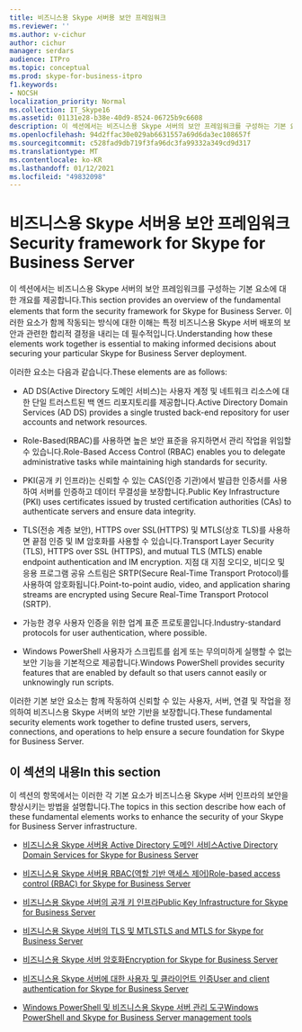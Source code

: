 ```yaml
---
title: 비즈니스용 Skype 서버용 보안 프레임워크
ms.reviewer: ''
ms.author: v-cichur
author: cichur
manager: serdars
audience: ITPro
ms.topic: conceptual
ms.prod: skype-for-business-itpro
f1.keywords:
- NOCSH
localization_priority: Normal
ms.collection: IT_Skype16
ms.assetid: 01131e28-b38e-40d9-8524-06725b9c6608
description: 이 섹션에서는 비즈니스용 Skype 서버의 보안 프레임워크를 구성하는 기본 요소에 대한 개요를 제공합니다. 이러한 요소가 함께 작동되는 방식에 대한 이해는 특정 비즈니스용 Skype 서버 배포의 보안과 관련한 합리적 결정을 내리는 데 필수적입니다.
ms.openlocfilehash: 94d2ffac30e029ab6631557a69d6da3ec108657f
ms.sourcegitcommit: c528fad9db719f3fa96dc3fa99332a349cd9d317
ms.translationtype: MT
ms.contentlocale: ko-KR
ms.lasthandoff: 01/12/2021
ms.locfileid: "49832098"
---
```

# <a name="security-framework-for-skype-for-business-server"></a><span data-ttu-id="fe037-104">비즈니스용 Skype 서버용 보안 프레임워크</span><span class="sxs-lookup"><span data-stu-id="fe037-104">Security framework for Skype for Business Server</span></span>
 
<span data-ttu-id="fe037-105">이 섹션에서는 비즈니스용 Skype 서버의 보안 프레임워크를 구성하는 기본 요소에 대한 개요를 제공합니다.</span><span class="sxs-lookup"><span data-stu-id="fe037-105">This section provides an overview of the fundamental elements that form the security framework for Skype for Business Server.</span></span> <span data-ttu-id="fe037-106">이러한 요소가 함께 작동되는 방식에 대한 이해는 특정 비즈니스용 Skype 서버 배포의 보안과 관련한 합리적 결정을 내리는 데 필수적입니다.</span><span class="sxs-lookup"><span data-stu-id="fe037-106">Understanding how these elements work together is essential to making informed decisions about securing your particular Skype for Business Server deployment.</span></span>
  
<span data-ttu-id="fe037-107">이러한 요소는 다음과 같습니다.</span><span class="sxs-lookup"><span data-stu-id="fe037-107">These elements are as follows:</span></span>
  
- <span data-ttu-id="fe037-108">AD DS(Active Directory 도메인 서비스)는 사용자 계정 및 네트워크 리소스에 대한 단일 트러스트된 백 엔드 리포지토리를 제공합니다.</span><span class="sxs-lookup"><span data-stu-id="fe037-108">Active Directory Domain Services (AD DS) provides a single trusted back-end repository for user accounts and network resources.</span></span>
    
- <span data-ttu-id="fe037-109">Role-Based(RBAC)를 사용하면 높은 보안 표준을 유지하면서 관리 작업을 위임할 수 있습니다.</span><span class="sxs-lookup"><span data-stu-id="fe037-109">Role-Based Access Control (RBAC) enables you to delegate administrative tasks while maintaining high standards for security.</span></span>
    
- <span data-ttu-id="fe037-110">PKI(공개 키 인프라)는 신뢰할 수 있는 CAS(인증 기관)에서 발급한 인증서를 사용하여 서버를 인증하고 데이터 무결성을 보장합니다.</span><span class="sxs-lookup"><span data-stu-id="fe037-110">Public Key Infrastructure (PKI) uses certificates issued by trusted certification authorities (CAs) to authenticate servers and ensure data integrity.</span></span>
    
- <span data-ttu-id="fe037-111">TLS(전송 계층 보안), HTTPS over SSL(HTTPS) 및 MTLS(상호 TLS)를 사용하면 끝점 인증 및 IM 암호화를 사용할 수 있습니다.</span><span class="sxs-lookup"><span data-stu-id="fe037-111">Transport Layer Security (TLS), HTTPS over SSL (HTTPS), and mutual TLS (MTLS) enable endpoint authentication and IM encryption.</span></span> <span data-ttu-id="fe037-112">지점 대 지점 오디오, 비디오 및 응용 프로그램 공유 스트림은 SRTP(Secure Real-Time Transport Protocol)를 사용하여 암호화됩니다.</span><span class="sxs-lookup"><span data-stu-id="fe037-112">Point-to-point audio, video, and application sharing streams are encrypted using Secure Real-Time Transport Protocol (SRTP).</span></span>
    
- <span data-ttu-id="fe037-113">가능한 경우 사용자 인증을 위한 업계 표준 프로토콜입니다.</span><span class="sxs-lookup"><span data-stu-id="fe037-113">Industry-standard protocols for user authentication, where possible.</span></span>
    
- <span data-ttu-id="fe037-114">Windows PowerShell 사용자가 스크립트를 쉽게 또는 무의미하게 실행할 수 없는 보안 기능을 기본적으로 제공합니다.</span><span class="sxs-lookup"><span data-stu-id="fe037-114">Windows PowerShell provides security features that are enabled by default so that users cannot easily or unknowingly run scripts.</span></span>
    
<span data-ttu-id="fe037-115">이러한 기본 보안 요소는 함께 작동하여 신뢰할 수 있는 사용자, 서버, 연결 및 작업을 정의하여 비즈니스용 Skype 서버의 보안 기반을 보장합니다.</span><span class="sxs-lookup"><span data-stu-id="fe037-115">These fundamental security elements work together to define trusted users, servers, connections, and operations to help ensure a secure foundation for Skype for Business Server.</span></span>
  
## <a name="in-this-section"></a><span data-ttu-id="fe037-116">이 섹션의 내용</span><span class="sxs-lookup"><span data-stu-id="fe037-116">In this section</span></span>

<span data-ttu-id="fe037-117">이 섹션의 항목에서는 이러한 각 기본 요소가 비즈니스용 Skype 서버 인프라의 보안을 향상시키는 방법을 설명합니다.</span><span class="sxs-lookup"><span data-stu-id="fe037-117">The topics in this section describe how each of these fundamental elements works to enhance the security of your Skype for Business Server infrastructure.</span></span>
  
- [<span data-ttu-id="fe037-118">비즈니스용 Skype 서버용 Active Directory 도메인 서비스</span><span class="sxs-lookup"><span data-stu-id="fe037-118">Active Directory Domain Services for Skype for Business Server</span></span>](active-directory-domain-services.md)
    
- [<span data-ttu-id="fe037-119">비즈니스용 Skype 서버용 RBAC(역할 기반 액세스 제어)</span><span class="sxs-lookup"><span data-stu-id="fe037-119">Role-based access control (RBAC) for Skype for Business Server</span></span>](role-based-access-control-rbac.md)
    
- [<span data-ttu-id="fe037-120">비즈니스용 Skype 서버의 공개 키 인프라</span><span class="sxs-lookup"><span data-stu-id="fe037-120">Public Key Infrastructure for Skype for Business Server</span></span>](public-key-infrastructure-for-skype.md)
    
- [<span data-ttu-id="fe037-121">비즈니스용 Skype 서버의 TLS 및 MTLS</span><span class="sxs-lookup"><span data-stu-id="fe037-121">TLS and MTLS for Skype for Business Server</span></span>](tls-and-mtls.md)
    
- [<span data-ttu-id="fe037-122">비즈니스용 Skype 서버 암호화</span><span class="sxs-lookup"><span data-stu-id="fe037-122">Encryption for Skype for Business Server</span></span>](encryption.md)
    
- [<span data-ttu-id="fe037-123">비즈니스용 Skype 서버에 대한 사용자 및 클라이언트 인증</span><span class="sxs-lookup"><span data-stu-id="fe037-123">User and client authentication for Skype for Business Server</span></span>](user-and-client-authentication.md)
    
- [<span data-ttu-id="fe037-124">Windows PowerShell 및 비즈니스용 Skype 서버 관리 도구</span><span class="sxs-lookup"><span data-stu-id="fe037-124">Windows PowerShell and Skype for Business Server management tools</span></span>](management-tools.md)
    

